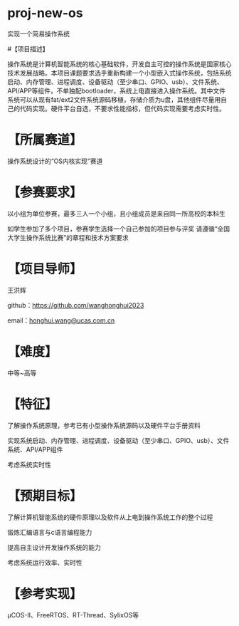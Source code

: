 # proj-new-os
实现一个简易操作系统

#【项目描述】

操作系统是计算机智能系统的核心基础软件，开发自主可控的操作系统是国家核心技术发展战略。本项目课题要求选手重新构建一个小型嵌入式操作系统，包括系统启动、内存管理、进程调度、设备驱动（至少串口、GPIO、usb）、文件系统、API/APP等组件，不单独配bootloader，系统上电直接进入操作系统。其中文件系统可以从现有fat/ext2文件系统源码移植，存储介质为u盘，其他组件尽量用自己的代码实现。硬件平台自选，不要求性能指标，但代码实现需要考虑实时性。

# 【所属赛道】

操作系统设计的“OS内核实现”赛道

# 【参赛要求】

以小组为单位参赛，最多三人一个小组，且小组成员是来自同一所高校的本科生

如学生参加了多个项目，参赛学生选择一个自己参加的项目参与评奖
请遵循“全国大学生操作系统比赛”的章程和技术方案要求

# 【项目导师】

王洪辉

github：https://github.com/wanghonghui2023

email：honghui.wang@ucas.com.cn


# 【难度】

中等~高等

# 【特征】

了解操作系统原理，参考已有小型操作系统源码以及硬件平台手册资料

实现系统启动、内存管理、进程调度、设备驱动（至少串口、GPIO、usb）、文件系统、API/APP组件

考虑系统实时性

# 【预期目标】

了解计算机智能系统的硬件原理以及软件从上电到操作系统工作的整个过程

锻炼汇编语言与c语言编程能力

提高自主设计开发操作系统的能力

考虑系统运行效率、实时性

# 【参考实现】

μCOS-II、FreeRTOS、RT-Thread、SylixOS等
